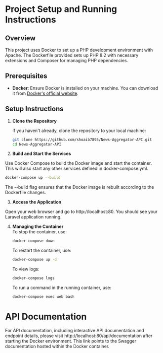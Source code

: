 # Project Setup and Running Instructions

## Overview

This project uses Docker to set up a PHP development environment with Apache. The Dockerfile provided sets up PHP 8.2 with necessary extensions and Composer for managing PHP dependencies.

## Prerequisites

- **Docker**: Ensure Docker is installed on your machine. You can download it from [Docker's official website](https://www.docker.com/products/docker-desktop).

## Setup Instructions

1. **Clone the Repository**

   If you haven't already, clone the repository to your local machine:

   ```bash
   git clone https://github.com/shoaib7895/News-Aggregator-API.git
   cd News-Aggregator-API

2. **Build and Start the Services**

  Use Docker Compose to build the Docker image and start the container. This will also start any other services defined in docker-compose.yml.
  ```bash
  docker-compose up --build
  ```
 The --build flag ensures that the Docker image is rebuilt according to the Dockerfile changes.

3. **Access the Application**

  Open your web browser and go to http://localhost:80.
  You should see your Laravel application running.

4. **Managing the Container**  
    To stop the container, use:
    ```bash
    docker-compose down
    ```
    To restart the container, use:
     ```bash
     docker-compose up -d
     ```
    To view logs:
    ```bash
    docker-compose logs
    ```
    To run a command in the running container, use:
    ```bash
    docker-compose exec web bash
    ```


# API Documentation
For API documentation, including interactive API documentation and endpoint details, please visit http://localhost:80/api/documentation after starting the Docker environment. This link points to the Swagger documentation hosted within the Docker container.   